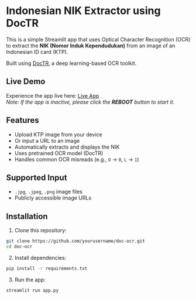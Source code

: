# Indonesian NIK Extractor using DocTR

This is a simple Streamlit app that uses Optical Character Recognition (OCR) to extract the **NIK (Nomor Induk Kependudukan)** from an image of an Indonesian ID card (KTP).

Built using [DocTR](https://github.com/mindee/doctr), a deep learning-based OCR toolkit.

## Live Demo

Experience the app live here: [Live App](https://doc-ocr.streamlit.app/)  
*Note: If the app is inactive, please click the **REBOOT** button to start it.*

## Features

- Upload KTP image from your device
- Or input a URL to an image
- Automatically extracts and displays the NIK
- Uses pretrained OCR model (DocTR)
- Handles common OCR misreads (e.g., `O` → `0`, `L` → `1`)



## Supported Input

- `.jpg`, `.jpeg`, `.png` image files
- Publicly accessible image URLs



## Installation

1. Clone this repository:

```bash
git clone https://github.com/yourusername/doc-ocr.git
cd doc-ocr
```

2. Install dependencies:

```bash
pip install -r requirements.txt
```

3. Run the app:

```bash
streamlit run app.py
```

